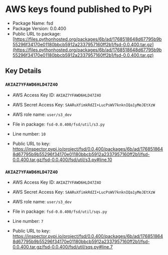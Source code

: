 # AWS keys found published to PyPi

* Package Name: fsd
* Package Version: 0.0.400
* Public URL to package: [https://files.pythonhosted.org/packages/6b/ad/1768518648d67795b9b55296f34170e01180bbcb5912a2337957160ff2b1/fsd-0.0.400.tar.gz](https://files.pythonhosted.org/packages/6b/ad/1768518648d67795b9b55296f34170e01180bbcb5912a2337957160ff2b1/fsd-0.0.400.tar.gz)

## Key Details

### `AKIAZ7YFAWD6HLD47Z4O`

* AWS Access Key ID: `AKIAZ7YFAWD6HLD47Z4O`
* AWS Secret Access Key: `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` 
* AWS role name: `user/s3_dev`
* File in package: `fsd-0.0.400/fsd/util/s3.py`
* Line number: `10`

* Public URL to key: https://inspector.pypi.io/project/fsd/0.0.400/packages/6b/ad/1768518648d67795b9b55296f34170e01180bbcb5912a2337957160ff2b1/fsd-0.0.400.tar.gz/fsd-0.0.400/fsd/util/s3.py#line.10



### `AKIAZ7YFAWD6HLD47Z4O`

* AWS Access Key ID: `AKIAZ7YFAWD6HLD47Z4O`
* AWS Secret Access Key: `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` 
* AWS role name: `user/s3_dev`
* File in package: `fsd-0.0.400/fsd/util/sqs.py`
* Line number: `7`

* Public URL to key: https://inspector.pypi.io/project/fsd/0.0.400/packages/6b/ad/1768518648d67795b9b55296f34170e01180bbcb5912a2337957160ff2b1/fsd-0.0.400.tar.gz/fsd-0.0.400/fsd/util/sqs.py#line.7


